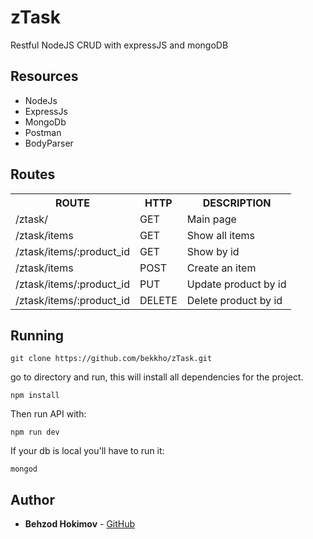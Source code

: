 <h1>zTask</h1>
<p>Restful NodeJS CRUD with expressJS and mongoDB</p>

<h2>Resources</h2>

- NodeJs
- ExpressJs
- MongoDb
- Postman
- BodyParser

<h2>Routes</h2>

<table style="width:100%">
  <tr>
    <th>ROUTE</th>
    <th>HTTP</th> 
    <th>DESCRIPTION</th>
  </tr>
  <tr>
    <td>/ztask/</td>
    <td>GET</td> 
    <td>Main page</td>
  </tr>
  <tr>
    <td>/ztask/items</td>
    <td>GET</td> 
    <td>Show all items</td>
  </tr>
  <tr>
    <td>/ztask/items/:product_id</td>
    <td>GET</td> 
    <td>Show by id</td>
  </tr>
  <tr>
    <td>/ztask/items</td>
    <td>POST</td> 
    <td>Create an item</td>
  </tr>
  <tr>
    <td>/ztask/items/:product_id</td>
    <td>PUT</td> 
    <td>Update product by id</td>
  </tr>
  <tr>
    <td>/ztask/items/:product_id</td>
    <td>DELETE</td> 
    <td>Delete product by id</td>
  </tr>
</table>

<h2>Running</h2>

```
git clone https://github.com/bekkho/zTask.git
```
 go to directory and run, this will install all dependencies for the project.
```
npm install
```
Then run API with:
```
npm run dev
```

If your db is local you'll have to run it:
```
mongod
```


<h2>Author</h2>

* **Behzod Hokimov** - [GitHub](https://github.com/bekkho)
